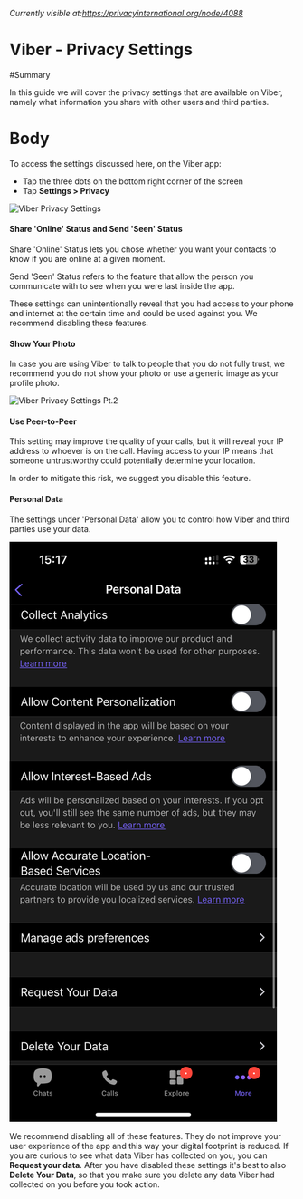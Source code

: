 *Currently visible at:https://privacyinternational.org/node/4088*

# Viber - Privacy Settings

#Summary

In this guide we will cover the privacy settings that are available on Viber, namely what information you share with other users and third parties.

# Body

To access the settings discussed here, on the Viber app:

* Tap the three dots on the bottom right corner of the screen
* Tap **Settings > Privacy**

![Viber Privacy Settings](../../images/Viber/viber-privacy-1.jpeg?raw=true)

#### Share 'Online' Status and Send 'Seen' Status

Share 'Online' Status lets you chose whether you want your contacts to know if you are online at a given moment.

Send 'Seen' Status refers to the feature that allow the person you communicate with to see when you were last inside the app.

These settings can unintentionally reveal that you had access to your phone and internet at the certain time and could be used against you. We recommend disabling these features.


#### Show Your Photo

In case you are using Viber to talk to people that you do not fully trust, we recommend you do not show your photo or use a generic image as your profile photo.

![Viber Privacy Settings Pt.2](../../images/Viber/viber-privacy-2.jpg?raw=true)

#### Use Peer-to-Peer

This setting may improve the quality of your calls, but it will reveal your IP address to whoever is on the call. Having access to your IP means that someone untrustworthy could potentially determine your location.

In order to mitigate this risk, we suggest you disable this feature.

#### Personal Data

The settings under 'Personal Data' allow you to control how Viber and third parties use your data.

![Viber Personal Data](../../images/Viber/viber-privacy-3.png?raw=true)

We recommend disabling all of these features. They do not improve your user experience of the app and this way your digital footprint is reduced. If you are curious to see what data Viber has collected on you, you can **Request your data**. After you have disabled these settings it's best to also **Delete Your Data**, so that you make sure you delete any data Viber had collected on you before you took action.
